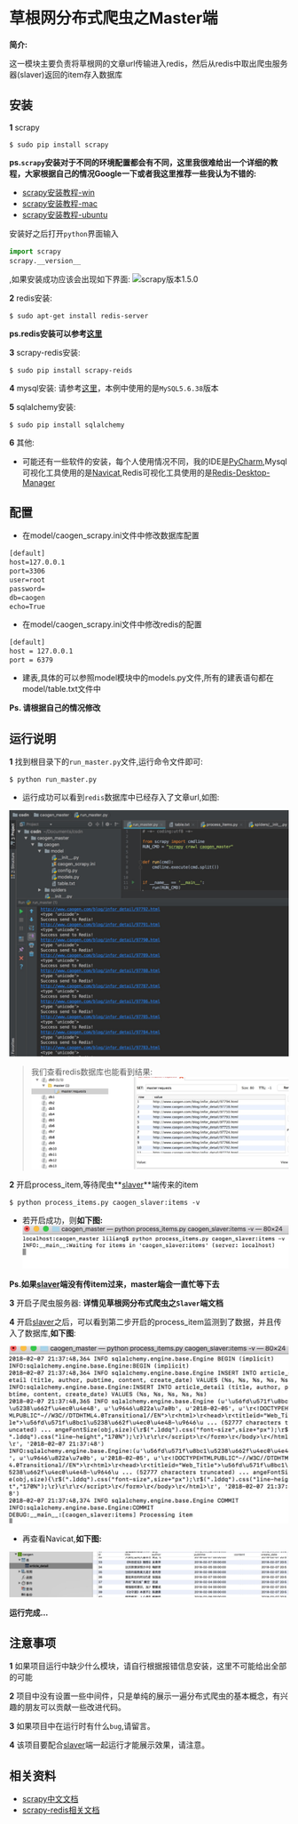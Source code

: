 # 草根网分布式爬虫之Master端
**简介:**

这一模块主要负责将草根网的文章url传输进入redis，然后从redis中取出爬虫服务器(slaver)返回的item存入数据库

安装
----
**1** scrapy

```
$ sudo pip install scrapy

```
**ps.```scrapy```安装对于不同的环境配置都会有不同，这里我很难给出一个详细的教程，大家根据自己的情况Google一下或者我这里推荐一些我认为不错的:**

* [scrapy安装教程-win](http://blog.csdn.net/bemorequiet/article/details/62885881)
* [scrapy安装教程-mac](https://www.jianshu.com/p/a03aab073a35)
* [scrapy安装教程-ubuntu](http://blog.csdn.net/qq_30242609/article/details/52810765)

安装好之后打开```python```界面输入

```python
import scrapy 
scrapy.__version__
```
,如果安装成功应该会出现如下界面:
![scrapy版本1.5.0](http://img.blog.csdn.net/20180207165654553?watermark/2/text/aHR0cDovL2Jsb2cuY3Nkbi5uZXQvZzg0MzMzNzM=/font/5a6L5L2T/fontsize/400/fill/I0JBQkFCMA==/dissolve/70/gravity/SouthEast)

**2** redis安装:
```
$ sudo apt-get install redis-server
```
**ps.redis安装可以参考[这里](http://www.runoob.com/redis/redis-install.html)**

**3** scrapy-redis安装:

```
$ sudo pip install scrapy-reids
```

**4** mysql安装:
请参考[这里](https://dev.mysql.com/downloads/mysql/5.6.html#downloads)，本例中使用的是```MySQL5.6.38```版本

**5** sqlalchemy安装:

```
$ sudo pip install sqlalchemy

```
**6** 其他:

* 可能还有一些软件的安装，每个人使用情况不同，我的IDE是[PyCharm](https://www.jetbrains.com/pycharm/),Mysql可视化工具使用的是[Navicat](http://www.navicat.com.cn/products/),Redis可视化工具使用的是[Redis-Desktop-Manager](https://redisdesktop.com/)


配置
----
* 在model/caogen_scrapy.ini文件中修改数据库配置

```
[default]
host=127.0.0.1
port=3306
user=root
password=
db=caogen
echo=True
```

* 在model/caogen_scrapy.ini文件中修改redis的配置

```
[default]
host = 127.0.0.1
port = 6379
```

* 建表,具体的可以参照model模块中的models.py文件,所有的建表语句都在model/table.txt文件中

**Ps. 请根据自己的情况修改**

运行说明
-------

**1** 找到根目录下的```run_master.py```文件,运行命令文件即可:

```
$ python run_master.py
```

* 运行成功可以看到```redis```数据库中已经存入了文章url,如图:

![images](./images/caogen_master_redis.png)

>我们查看redis数据库也能看到结果:
![images](./images/caogen_master_redis_desktop.png)


**2** 开启process_item,等待爬虫**[slaver](https://github.com/MrPaoBrother/caogen_slaver)**端传来的item

```
$ python process_items.py caogen_slaver:items -v
```

* 若开启成功，则**如下图:**
![images](./images/caogen_master_process_item.png)

**Ps.如果[slaver](https://github.com/MrPaoBrother/caogen_slaver)端没有传item过来，master端会一直忙等下去**

**3** 开启子爬虫服务器: **详情见草根网分布式爬虫之```Slaver```端文档**

**4** 开启[slaver](https://github.com/MrPaoBrother/caogen_slaver)之后，可以看到第二步开启的process_item监测到了数据，并且传入了数据库,**如下图**:

![images](./images/caogen_master_process_item_result.png)

* 再查看Navicat,**如下图:**

![images](./images/caogen_master_mysql_result.png)

**运行完成...**


注意事项
-------
**1** 如果项目运行中缺少什么模块，请自行根据报错信息安装，这里不可能给出全部的可能

**2** 项目中没有设置一些中间件，只是单纯的展示一遍分布式爬虫的基本概念，有兴趣的朋友可以贡献一些改进代码。

**3** 如果项目中在运行时有什么```bug```,请留言。

**4** 该项目要配合[slaver](https://github.com/MrPaoBrother/caogen_slaver)端一起运行才能展示效果，请注意。

相关资料
-------
* [scrapy中文文档](http://scrapy-chs.readthedocs.io/zh_CN/0.24/)
* [scrapy-redis相关文档](https://scrapy-redis.readthedocs.io/en/stable/)